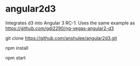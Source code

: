 # angular2d3
Integrates d3 into Angular 3 RC-1. Uses the same example as https://github.com/gdi2290/ng-vegas-angular2-d3

git clone https://github.com/anshulee/angular2d3.git

npm install

npm start
